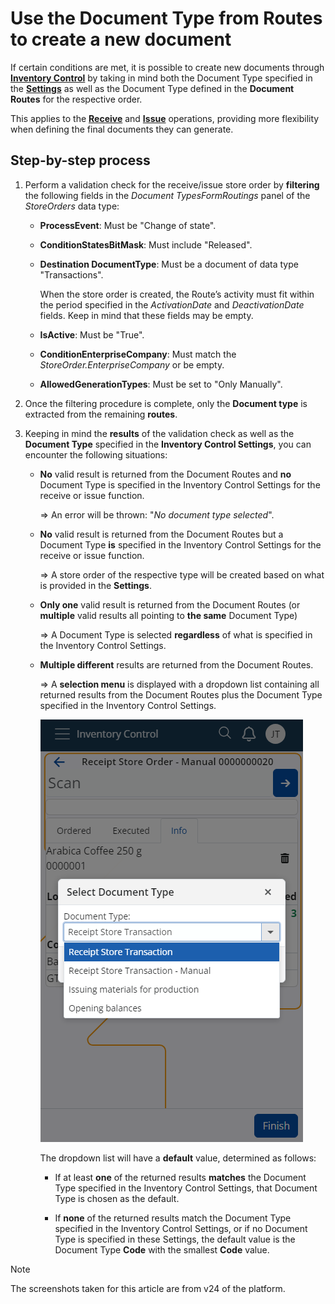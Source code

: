 # Use the Document Type from Routes to create a new document

If certain conditions are met, it is possible to create new documents through **[Inventory Control](../inventory-control/index.md)** by taking in mind both the Document Type specified in the **[Settings](../inventory-control/settings.md)** as well as the Document Type defined in the **Document Routes** for the respective order.

This applies to the **[Receive](../inventory-control/receive.md)** and **[Issue](../inventory-control/issue.md)** operations, providing more flexibility when defining the final documents they can generate.

## Step-by-step process

1. Perform a validation check for the receive/issue store order by **filtering** the following fields in the *Document TypesFormRoutings* panel of the _StoreOrders_ data type:

   - **ProcessEvent**: Must be "Change of state".
   - **ConditionStatesBitMask**: Must include "Released".
   - **Destination DocumentType**: Must be a document of data type "Transactions".

     When the store order is created, the Route’s activity must fit within the period specified in the *ActivationDate* and *DeactivationDate* fields. Keep in mind that these fields may be empty.
   
   - **IsActive**: Must be "True".
   - **ConditionEnterpriseCompany**: Must match the *StoreOrder.EnterpriseCompany* or be empty.
   - **AllowedGenerationTypes**: Must be set to "Only Manually".

2. Once the filtering procedure is complete, only the **Document type** is extracted from the remaining **routes**.

3. Keeping in mind the **results** of the validation check as well as the **Document Type** specified in the **Inventory Control Settings**, you can encounter the following situations:
   
   - **No** valid result is returned from the Document Routes and **no** Document Type is specified in the Inventory Control Settings for the receive or issue function.

     => An error will be thrown: "*No document type selected*".

   - **No** valid result is returned from the Document Routes but a Document Type **is** specified in the Inventory Control Settings for the receive or issue function.

     => A store order of the respective type will be created based on what is provided in the **Settings**.

   - **Only one** valid result is returned from the Document Routes (or **multiple** valid results all pointing to **the same** Document Type)

     => A Document Type is selected **regardless** of what is specified in the Inventory Control Settings.

   - **Multiple different** results are returned from the Document Routes.

     => A **selection menu** is displayed with a dropdown list containing all returned results from the Document Routes plus the Document Type specified in the Inventory Control Settings.
  
     ![pictures](pictures/Document_Type_10_07.png)

     The dropdown list will have a **default** value, determined as follows:
               
        - If at least **one** of the returned results **matches** the Document Type specified in the Inventory Control Settings, that Document Type is chosen as the default.
          
        - If **none** of the returned results match the Document Type specified in the Inventory Control Settings, or if no Document Type is specified in these Settings, the default value is the Document Type **Code** with the smallest **Code** value.

> [!NOTE]
> 
> The screenshots taken for this article are from v24 of the platform.
